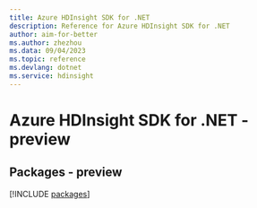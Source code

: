 ```yaml
---
title: Azure HDInsight SDK for .NET
description: Reference for Azure HDInsight SDK for .NET
author: aim-for-better
ms.author: zhezhou
ms.data: 09/04/2023
ms.topic: reference
ms.devlang: dotnet
ms.service: hdinsight
---
```

# Azure HDInsight SDK for .NET - preview
## Packages - preview
[!INCLUDE [packages](hdinsight-index.md)]